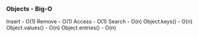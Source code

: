 ### Objects - Big-O

Insert - O(1)
Remove - O(1)
Access - O(1)
Search - O(n)
Object.keys() - O(n)
Object.values() - O(n)
Object.entries() - O(n)
